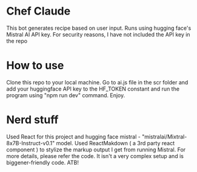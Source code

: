 # Chef Claude

This bot generates recipe based on user input. Runs using hugging face's Mistral AI API key. For security reasons, I have not included the API key in the repo

# How to use

Clone this repo to your local machine. Go to ai.js file in the scr folder and add your huggingface API key to the HF_TOKEN constant and run the program using "npm run dev" command. Enjoy.

# Nerd stuff

Used React for this project and hugging face mistral - "mistralai/Mixtral-8x7B-Instruct-v0.1" model. Used ReactMakdown ( a 3rd party react component ) to stylize the markup output I get from running Mistral. For more details, please refer the code. It isn't a very complex setup and is biggener-friendly code. ATB!
